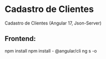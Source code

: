 # Cadastro de Clientes
Cadastro de Clientes (Angular 17, Json-Server)

## Frontend:
npm install
npm install - @angular/cli
ng s -o


